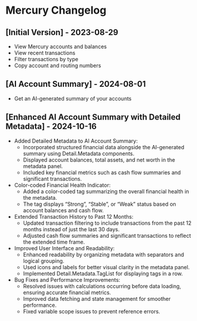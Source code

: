 # Mercury Changelog

## [Initial Version] - 2023-08-29

- View Mercury accounts and balances
- View recent transactions
- Filter transactions by type
- Copy account and routing numbers

## [AI Account Summary] - 2024-08-01

- Get an AI-generated summary of your accounts

## [Enhanced AI Account Summary with Detailed Metadata] - 2024-10-16

- Added Detailed Metadata to AI Account Summary:
  - Incorporated structured financial data alongside the AI-generated summary using Detail.Metadata components.
  - Displayed account balances, total assets, and net worth in the metadata panel.
  - Included key financial metrics such as cash flow summaries and significant transactions.
- Color-coded Financial Health Indicator:
  - Added a color-coded tag summarizing the overall financial health in the metadata.
  - The tag displays “Strong”, “Stable”, or “Weak” status based on account balances and cash flow.
- Extended Transaction History to Past 12 Months:
  - Updated transaction filtering to include transactions from the past 12 months instead of just the last 30 days.
  - Adjusted cash flow summaries and significant transactions to reflect the extended time frame.
- Improved User Interface and Readability:
  - Enhanced readability by organizing metadata with separators and logical grouping.
  - Used icons and labels for better visual clarity in the metadata panel.
  - Implemented Detail.Metadata.TagList for displaying tags in a row.
- Bug Fixes and Performance Improvements:
  - Resolved issues with calculations occurring before data loading, ensuring accurate financial metrics.
  - Improved data fetching and state management for smoother performance.
  - Fixed variable scope issues to prevent reference errors.
  